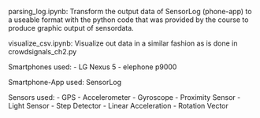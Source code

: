 parsing_log.ipynb:
	Transform the output data of SensorLog (phone-app) to a useable format with the python code that was provided by the course to produce graphic output of sensordata.

visualize_csv.ipynb:
	Visualize out data in a similar fashion as is done in crowdsignals_ch2.py


Smartphones used:
	- LG Nexus 5
	- elephone p9000

Smartphone-App used: SensorLog

Sensors used:
	- GPS
	- Accelerometer
	- Gyroscope
	- Proximity Sensor
	- Light Sensor
	- Step Detector
	- Linear Acceleration
	- Rotation Vector
